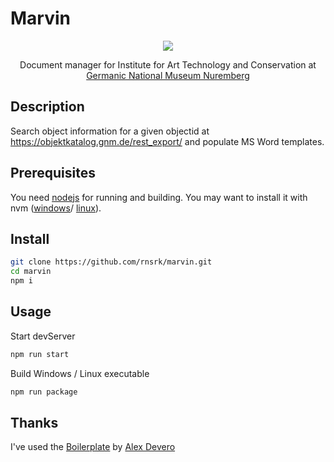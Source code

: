 # Marvin

<div style="text-align: center;">
<img src="marvin.ico"/>
<p>
Document manager for Institute for Art Technology and Conservation at <a href="https://gnm.de" _targer="blank">Germanic National Museum Nuremberg </a>
</p>
</div>

## Description
Search object information for a given objectid at https://objektkatalog.gnm.de/rest_export/ and populate MS Word templates.

## Prerequisites
You need [nodejs](https://nodejs.org/en/) for running and building. You may want to install it with nvm ([windows](https://docs.microsoft.com/de-de/windows/dev-environment/javascript/nodejs-on-windows)/ [linux](https://github.com/nvm-sh/nvm)).

## Install
~~~sh
git clone https://github.com/rnsrk/marvin.git
cd marvin
npm i
~~~

## Usage
Start devServer
~~~sh
npm run start
~~~
Build Windows / Linux executable
~~~sh
npm run package
~~~

## Thanks
I've used the [Boilerplate](https://github.com/alexdevero/electron-react-webpack-boilerplate.git) by [Alex Devero](https://github.com/alexdevero/)

